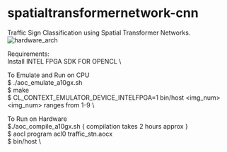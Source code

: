 # spatialtransformernetwork-cnn

 Traffic Sign Classification using Spatial Transformer Networks.![hardware_arch](https://user-images.githubusercontent.com/25413124/142775588-e9ac41ac-349a-48d9-a9f9-2e72c1a059bc.png)

 
 Requirements:     \
 Install INTEL FPGA SDK FOR OPENCL   \
 
 To Emulate and Run on CPU   <br/>
 $ ./aoc_emulate_a10gx.sh    <br/>
 $  make  <br/>
 $  CL_CONTEXT_EMULATOR_DEVICE_INTELFPGA=1 bin/host <img_num>    \
 <img_num> ranges from 1-9   \
 
 To Run on Hardware  \
 $./aoc_compile_a10gx.sh   { compilation takes 2 hours approx }   \
 $ aocl program acl0 traffic_stn.aocx    \
 $ bin/host   \
 
 
 
